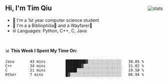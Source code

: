 <p>
<img src="https://github-readme-stats.vercel.app/api?username=qyxtim&show_icons=true&theme=onedark" alt="stats" align="right" style="padding-top:20px"/>
</p>

## Hi, I'm Tim Qiu

- 🔭 I'm a 1st year computer science student
- 🌱 I'm a a Bibliophilia📕 and a Wayfarer🚶
- 🌐 Languages: Python, C++, C, Java

<br>

📊 **This Week I Spent My Time On:**
<!--START_SECTION:waka-->

```text
Java       43 mins         █████████▓░░░░░░░░░░░░░░░   38.85 %
C++        34 mins         ███████▓░░░░░░░░░░░░░░░░░   31.02 %
C          21 mins         █████░░░░░░░░░░░░░░░░░░░░   19.50 %
Other      7 mins          █▓░░░░░░░░░░░░░░░░░░░░░░░   06.94 %
```

<!--END_SECTION:waka-->
